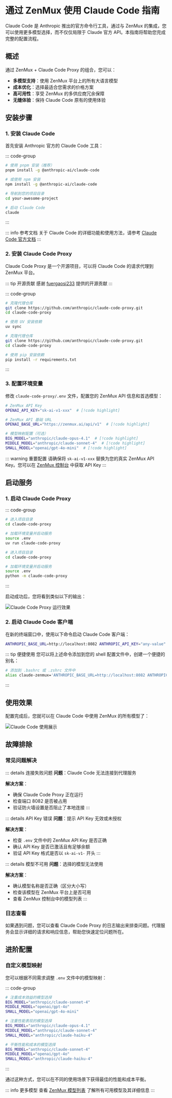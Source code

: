 # 通过 ZenMux 使用 Claude Code 指南

Claude Code 是 Anthropic 推出的官方命令行工具，通过与 ZenMux 的集成，您可以使用更多模型选择，而不仅仅局限于 Claude 官方 API。本指南将帮助您完成完整的配置流程。

## 概述

通过 ZenMux + Claude Code Proxy 的组合，您可以：

- **多模型支持**：使用 ZenMux 平台上的所有大语言模型
- **成本优化**：选择最适合您需求的价格方案
- **高可用性**：享受 ZenMux 的多供应商冗余保障
- **无缝体验**：保持 Claude Code 原有的使用体验

## 安装步骤

### 1. 安装 Claude Code

首先安装 Anthropic 官方的 Claude Code 工具：

::: code-group

```bash [npm/pnpm]
# 使用 pnpm 安装（推荐）
pnpm install -g @anthropic-ai/claude-code

# 或使用 npm 安装
npm install -g @anthropic-ai/claude-code
```

```bash [启动命令]
# 导航到您的项目目录
cd your-awesome-project

# 启动 Claude Code
claude
```

:::

::: info 参考文档
关于 Claude Code 的详细功能和使用方法，请参考 [Claude Code 官方文档](https://docs.anthropic.com/en/docs/claude-code/overview)
:::

### 2. 安装 Claude Code Proxy

Claude Code Proxy 是一个开源项目，可以将 Claude Code 的请求代理到 ZenMux 平台。

::: tip 开源贡献
感谢 [fuergaosi233](https://github.com/fuergaosi233) 提供的开源贡献
:::

::: code-group

```bash [使用 UV（推荐）]
# 克隆代理仓库
git clone https://github.com/anthropic/claude-code-proxy.git
cd claude-code-proxy

# 使用 UV 安装依赖
uv sync
```

```bash [使用 pip]
# 克隆代理仓库
git clone https://github.com/anthropic/claude-code-proxy.git
cd claude-code-proxy

# 使用 pip 安装依赖
pip install -r requirements.txt
```

:::

### 3. 配置环境变量

修改 `claude-code-proxy/.env` 文件，配置您的 ZenMux API 信息和首选模型：

```bash
# ZenMux API Key
OPENAI_API_KEY="sk-ai-v1-xxx"  # [!code highlight]

# ZenMux API 基础 URL
OPENAI_BASE_URL="https://zenmux.ai/api/v1"  # [!code highlight]

# 模型映射配置（可选）
BIG_MODEL="anthropic/claude-opus-4.1"  # [!code highlight]
MIDDLE_MODEL="anthropic/claude-sonnet-4"  # [!code highlight]
SMALL_MODEL="openai/gpt-4o-mini"  # [!code highlight]
```

::: warning 重要配置
请确保将 `sk-ai-v1-xxx` 替换为您的真实 ZenMux API Key。您可以在 [ZenMux 控制台](https://zenmux.ai/settings/keys) 中获取 API Key
:::

## 启动服务

### 1. 启动 Claude Code Proxy

::: code-group

```bash [UV 启动]
# 进入项目目录
cd claude-code-proxy

# 加载环境变量并启动服务
source .env
uv run claude-code-proxy
```

```bash [Python 启动]
# 进入项目目录
cd claude-code-proxy

# 加载环境变量并启动服务
source .env
python -m claude-code-proxy
```

:::

启动成功后，您将看到类似以下的输出：

![Claude Code Proxy 运行效果](https://cdn.marmot-cloud.com/storage/zenmux/2025/08/22/FiEgoFH/claude-code-proxy.png)

### 2. 启动 Claude Code 客户端

在新的终端窗口中，使用以下命令启动 Claude Code 客户端：

```bash
ANTHROPIC_BASE_URL=http://localhost:8082 ANTHROPIC_API_KEY="any-value" claude  # [!code highlight]
```

::: tip 便捷使用
您可以将上述命令添加到您的 shell 配置文件中，创建一个便捷的别名：

```bash
# 添加到 .bashrc 或 .zshrc 文件中
alias claude-zenmux='ANTHROPIC_BASE_URL=http://localhost:8082 ANTHROPIC_API_KEY="any-value" claude'
```
:::

## 使用效果

配置完成后，您就可以在 Claude Code 中使用 ZenMux 的所有模型了：

![Claude Code 使用展示](https://cdn.marmot-cloud.com/storage/zenmux/2025/08/22/KZuymll/claude-code.png)

## 故障排除

### 常见问题解决

::: details 连接失败问题
**问题**：Claude Code 无法连接到代理服务

**解决方案**：
- 确保 Claude Code Proxy 正在运行
- 检查端口 8082 是否被占用
- 验证防火墙设置是否阻止了本地连接
:::

::: details API Key 错误
**问题**：提示 API Key 无效或未授权

**解决方案**：
- 检查 `.env` 文件中的 ZenMux API Key 是否正确
- 确认 API Key 是否已激活且有足够余额
- 验证 API Key 格式是否以 `sk-ai-v1-` 开头
:::

::: details 模型不可用
**问题**：选择的模型无法使用

**解决方案**：
- 确认模型名称是否正确（区分大小写）
- 检查该模型在 ZenMux 平台上是否可用
- 查看 ZenMux 控制台中的模型列表
:::

### 日志查看

如果遇到问题，您可以查看 Claude Code Proxy 的日志输出来排查问题。代理服务会显示详细的请求和响应信息，帮助您快速定位问题所在。

## 进阶配置

### 自定义模型映射

您可以根据不同需求调整 `.env` 文件中的模型映射：

::: code-group

```bash [成本优化配置]
# 注重成本效益的模型选择
BIG_MODEL="anthropic/claude-sonnet-4"
MIDDLE_MODEL="openai/gpt-4o"
SMALL_MODEL="openai/gpt-4o-mini"
```

```bash [性能优先配置]
# 注重性能表现的模型选择
BIG_MODEL="anthropic/claude-opus-4.1"
MIDDLE_MODEL="anthropic/claude-sonnet-4"
SMALL_MODEL="anthropic/claude-haiku-4"
```

```bash [均衡配置]
# 平衡性能和成本的模型选择
BIG_MODEL="anthropic/claude-sonnet-4"
MIDDLE_MODEL="openai/gpt-4o"
SMALL_MODEL="anthropic/claude-haiku-4"
```

:::

通过这种方式，您可以在不同的使用场景下获得最佳的性能和成本平衡。

::: info 更多模型
查看 [ZenMux 模型列表](https://zenmux.ai/models) 了解所有可用模型及其详细信息
:::